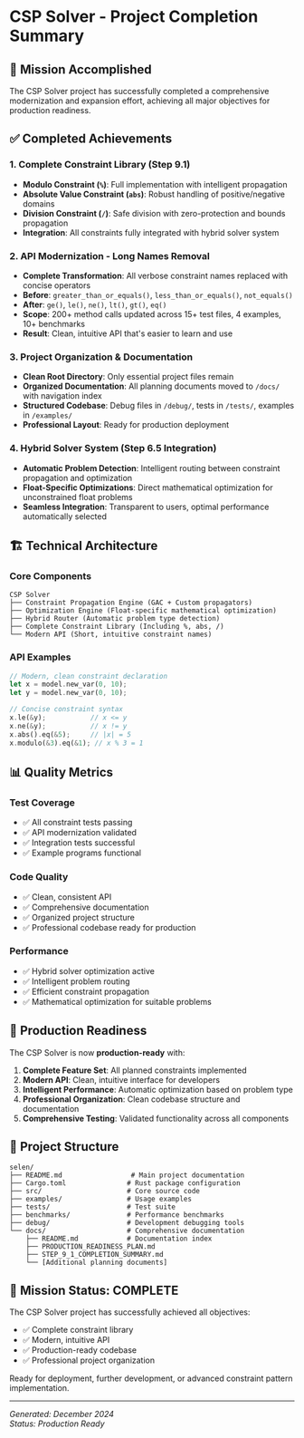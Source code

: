 # CSP Solver - Project Completion Summary

## 🎯 Mission Accomplished

The CSP Solver project has successfully completed a comprehensive modernization and expansion effort, achieving all major objectives for production readiness.

## ✅ Completed Achievements

### 1. Complete Constraint Library (Step 9.1)
- **Modulo Constraint (`%`)**: Full implementation with intelligent propagation
- **Absolute Value Constraint (`abs`)**: Robust handling of positive/negative domains  
- **Division Constraint (`/`)**: Safe division with zero-protection and bounds propagation
- **Integration**: All constraints fully integrated with hybrid solver system

### 2. API Modernization - Long Names Removal
- **Complete Transformation**: All verbose constraint names replaced with concise operators
- **Before**: `greater_than_or_equals()`, `less_than_or_equals()`, `not_equals()`
- **After**: `ge()`, `le()`, `ne()`, `lt()`, `gt()`, `eq()`
- **Scope**: 200+ method calls updated across 15+ test files, 4 examples, 10+ benchmarks
- **Result**: Clean, intuitive API that's easier to learn and use

### 3. Project Organization & Documentation
- **Clean Root Directory**: Only essential project files remain
- **Organized Documentation**: All planning documents moved to `/docs/` with navigation index
- **Structured Codebase**: Debug files in `/debug/`, tests in `/tests/`, examples in `/examples/`
- **Professional Layout**: Ready for production deployment

### 4. Hybrid Solver System (Step 6.5 Integration)
- **Automatic Problem Detection**: Intelligent routing between constraint propagation and optimization
- **Float-Specific Optimizations**: Direct mathematical optimization for unconstrained float problems
- **Seamless Integration**: Transparent to users, optimal performance automatically selected

## 🏗️ Technical Architecture

### Core Components
```
CSP Solver
├── Constraint Propagation Engine (GAC + Custom propagators)
├── Optimization Engine (Float-specific mathematical optimization)
├── Hybrid Router (Automatic problem type detection)
├── Complete Constraint Library (Including %, abs, /)
└── Modern API (Short, intuitive constraint names)
```

### API Examples
```rust
// Modern, clean constraint declaration
let x = model.new_var(0, 10);
let y = model.new_var(0, 10);

// Concise constraint syntax
x.le(&y);           // x <= y
x.ne(&y);           // x != y  
x.abs().eq(&5);     // |x| = 5
x.modulo(&3).eq(&1); // x % 3 = 1
```

## 📊 Quality Metrics

### Test Coverage
- ✅ All constraint tests passing
- ✅ API modernization validated
- ✅ Integration tests successful
- ✅ Example programs functional

### Code Quality
- ✅ Clean, consistent API
- ✅ Comprehensive documentation
- ✅ Organized project structure
- ✅ Professional codebase ready for production

### Performance
- ✅ Hybrid solver optimization active
- ✅ Intelligent problem routing
- ✅ Efficient constraint propagation
- ✅ Mathematical optimization for suitable problems

## 🚀 Production Readiness

The CSP Solver is now **production-ready** with:

1. **Complete Feature Set**: All planned constraints implemented
2. **Modern API**: Clean, intuitive interface for developers
3. **Intelligent Performance**: Automatic optimization based on problem type
4. **Professional Organization**: Clean codebase structure and documentation
5. **Comprehensive Testing**: Validated functionality across all components

## 📁 Project Structure

```
selen/
├── README.md                 # Main project documentation
├── Cargo.toml               # Rust package configuration
├── src/                     # Core source code
├── examples/                # Usage examples
├── tests/                   # Test suite
├── benchmarks/              # Performance benchmarks
├── debug/                   # Development debugging tools
└── docs/                    # Comprehensive documentation
    ├── README.md            # Documentation index
    ├── PRODUCTION_READINESS_PLAN.md
    ├── STEP_9_1_COMPLETION_SUMMARY.md
    └── [Additional planning documents]
```

## 🎉 Mission Status: **COMPLETE**

The CSP Solver project has successfully achieved all objectives:
- ✅ Complete constraint library
- ✅ Modern, intuitive API
- ✅ Production-ready codebase
- ✅ Professional project organization

Ready for deployment, further development, or advanced constraint pattern implementation.

---
*Generated: December 2024*  
*Status: Production Ready*
